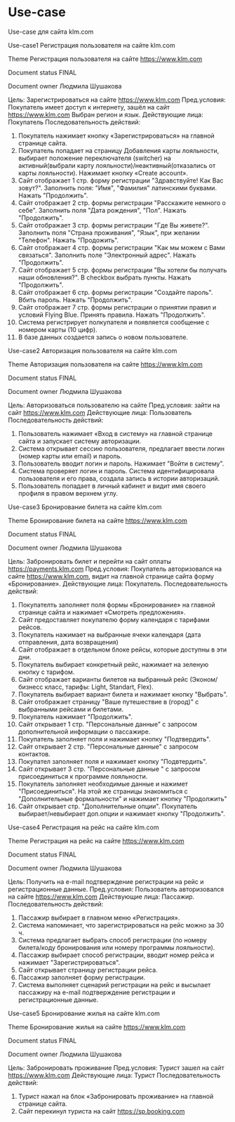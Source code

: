 # Use-case
Use-case для сайта klm.com


Use-case1 Регистрация пользователя на сайте klm.com

Theme	Регистрация пользователя на сайте  https://www.klm.com

Document status	FINAL

Document owner	Людмила Шушакова

Цель: Зарегистрироваться на сайте https://www.klm.com
Пред.условия: Покупатель имеет доступ к интернету, зашёл на сайт https://www.klm.com Выбран регион и язык.
Действующие лица: Покупатель
Последовательность действий:
1.	Покупатель нажимает кнопку «Зарегистрироваться» на главной странице сайта.
2.	Покупатель попадает на страницу Добавления карты лояльности, выбирает положение переключателя (switcher) на активный(выбрали карту лояльности)/неактивный(отказались от карты лояльности). Нажимает кнопку «Create account».
3.	Сайт отображает 1 стр. форму регистрации "Здравствуйте! Как Вас зовут?". Заполнить поля: "Имя", "Фамилия" латинскими буквами. Нажать "Продолжить".
4.	Сайт отображает 2 стр.  формы регистрации "Расскажите немного о себе". Заполнить  поля "Дата рождения", "Пол". Нажать "Продолжить".
5.	Сайт отображает 3 стр. формы регистрации "Где Вы живете?". Заполнить поля "Страна проживания", "Язык", при желании "Телефон". Нажать "Продожить".
6.	Сайт отображает 4 стр. формы регистрации "Как мы можем с Вами связаться". Заполнить поле "Электронный адрес". Нажать "Продолжить".
7.	Сайт отображает 5 стр. формы регистрации "Вы хотели бы получать наши обновления?". В checkbox выбрать пункты. Нажать "Продолжить".
8.	Сайт отображает 6 стр. формы регистрации "Создайте пароль". Вбить пароль. Нажать "Продолжить".
9.	Сайт отображает 7 стр. формы регистрации о принятии правил и условий Flying Blue. Принять правила. Нажать "Продолжить".
10.	Система регистрирует полкупателя и появляется сообщение с номером карты (10 цифр).
11.	В базе данных создается запись о новом пользователе.




Use-case2 Авторизация пользователя на сайте klm.com

Theme	Авторизация пользователя на сайте https://www.klm.com

Document status	FINAL

Document owner	Людмила Шушакова

Цель: Авторизоваться пользователю на сайте
Пред.условия: зайти на сайт https://www.klm.com
Действующие лица: Пользователь
Последовательность действий:
1.	Пользователь нажимает «Вход в систему» на главной странице сайта и запускает систему авторизации.
2.	Система открывает сессию пользователя, предлагает ввести логин (номер карты или email) и пароль.
3.	Пользователь вводит логин и пароль. Нажимает "Войти в систему".
4.	Система проверяет логин и пароль. Система идентифицировала пользователя и его права, создала запись в истории авторизаций.
5.	Пользователь попадает в личный кабинет и  видит имя своего профиля в правом верхнем углу.




Use-case3 Бронирование билета на сайте klm.com

Theme	Бронирование билета на сайте https://www.klm.com

Document status	FINAL

Document owner	Людмила Шушакова

Цель: Забронировать билет и перейти на сайт оплаты https://payments.klm.com
Пред.условия: Покупатель авторизовался на сайте https://www.klm.com, видит на главной странице сайта форму «Бронирование».
Действующие лица: Покупатель.
Последовательность действий:
1.	Покупателть заполняет  поля формы «Бронирование» на главной странице сайта и нажимает «Смотреть предложения».
2.	Сайт предоставляет покупателю форму календаря с тарифами рейсов.
3.	Покупатель нажимает на  выбранные ячеки календаря (дата отправления, дата возвращения)
4.	Сайт отображает в отдельном блоке  рейсы, которые доступны в эти дни.
5.	Покупатель выбирает конкретный рейс, нажимает на зеленую кнопку с тарифом.
6.	Сайт отображает варианты билетов на выбранный рейс (Эконом/бизнесс класс, тарифы: Light, Standart, Flex). 
7.	Покупатель выбирает вариант билета и нажимает кнопку "Выбрать". 
8.	Сайт отображает страницу "Ваше путешествие в (город)" с выбранными рейсами и билетами.
9.	Покупатель нажимает "Продолжить".
10.	Сайт открывает 1 стр. "Персональные данные" с запросом дополнительной информации о пассажире.
11.	Покупатель заполняет поля и нажимает кнопку "Подтвердить".
12.	Сайт открывает 2 стр. "Персональные данные" с запросом контактов.
13.	Покупател заполняет поля и нажимает кнопку "Подвтердить". 
14.	Сайт открывает 3 стр. "Персональные данные " с запросом присоединиться к программе лояльности.
15.	Покупатель заполняет необходимые данные и нажимет "Присоединиться". На этой же страницы знакомиться с "Дополнительные формальности" и нажимает кнопку "Продолжить"
16.	Сайт открывает стр. "Дополнительные опции". Покупатель выбирает/невыбирает доп.опции и нажимает кнопку "Продолжить". 





Use-case4 Регистрация на рейс на сайте klm.com

Theme	Регистрация на рейс на сайте https://www.klm.com

Document status	FINAL

Document owner	Людмила Шушакова

Цель: Получить на e-mail подтверждение регистрации на рейс и регистрационные данные. 
Пред.условия: Пользователь авторизовался на сайте https://www.klm.com
Действующие лица: Пассажир.
Последовательность действий:
1.	Пассажир выбирает в главном меню «Регистрация».
2.	Система напоминает, что зарегистрироваться на рейс можно за 30 ч.
3.	Система предлагает выбрать способ регистрации (по номеру билета/коду бронирования или номеру программы лояльности).
4.	Пассажир выбирает способ регистрации, вводит номер рейса и нажимает "Зарегистрироваться".
5.	Сайт открывает  страницу регистрации рейса.
6.	Пассажир заполняет форму регистрации.
7.	Система выполняет сценарий регистрации на рейс и высылает пассажиру на e-mail подтверждение регистрации и регистрационные данные.





Use-case5 Бронирование жилья на сайте klm.com

Theme	Бронирование жилья на сайте https://www.klm.com

Document status	FINAL

Document owner	Людмила Шушакова

Цель: Забронировать проживание
Пред.условия: Турист зашел на сайт https://www.klm.com
Действующие лица: Турист
Последовательность действий:        
1.	Турист нажал на блок «Забронировать проживание» на главной странице сайта.
2.	Сайт перекинул туриста на сайт https://sp.booking.com
